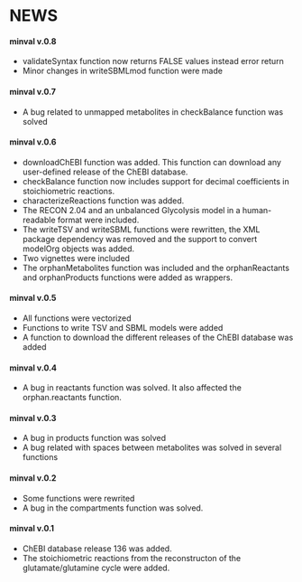 NEWS
====

#### **minval v.0.8**

* validateSyntax function now returns FALSE values instead error return
* Minor changes in writeSBMLmod function were made

#### **minval v.0.7**

* A bug related to unmapped metabolites in checkBalance function was solved

#### **minval v.0.6**

* downloadChEBI function was added. This function can download any user-defined release of the ChEBI database.
* checkBalance function now includes support for decimal coefficients in stoichiometric reactions.
* characterizeReactions function was added.
* The RECON 2.04 and an unbalanced Glycolysis model in a human-readable format were included.
* The writeTSV and writeSBML functions were rewritten, the XML package dependency was removed and the support to convert modelOrg objects was added.
* Two vignettes were included
* The orphanMetabolites function was included and the orphanReactants and orphanProducts functions were added as wrappers.

#### **minval v.0.5**

* All functions were vectorized
* Functions to write TSV and SBML models were added
* A function to download the different releases of the ChEBI database was added

#### **minval v.0.4**

* A bug in reactants function was solved. It also affected the orphan.reactants function.

#### **minval v.0.3**
* A bug in products function was solved
* A bug related with spaces between metabolites was solved in several functions

#### **minval v.0.2**
* Some functions were rewrited
* A bug in the compartments function was solved.

#### **minval v.0.1**

* ChEBI database release 136 was added.
* The stoichiometric reactions from the reconstructon of the glutamate/glutamine cycle were added.
